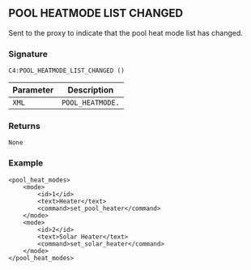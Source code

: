## POOL HEATMODE LIST CHANGED

Sent to the proxy to indicate that the pool heat mode list has changed.


### Signature

`C4:POOL_HEATMODE_LIST_CHANGED ()`


| Parameter | Description |
| --- | --- |
| `XML` | `POOL_HEATMODE.` |


### Returns

`None`


### Example

```
<pool_heat_modes>
    <mode>
        <id>1</id>
        <text>Heater</text>
        <command>set_pool_heater</command>
    </mode>
    <mode>
        <id>2</id>
        <text>Solar Heater</text>
        <command>set_solar_heater</command>
    </mode>
</pool_heat_modes>
```
